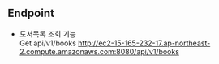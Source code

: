 ## Endpoint

- 도서목록 조회 기능<br>
  Get api/v1/books
  http://ec2-15-165-232-17.ap-northeast-2.compute.amazonaws.com:8080/api/v1/books
